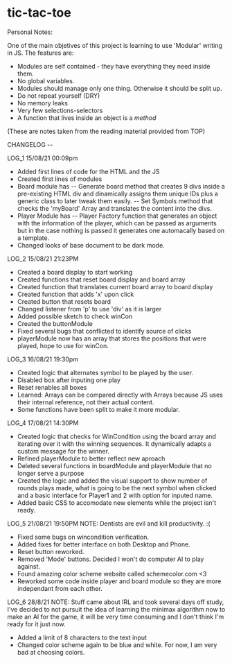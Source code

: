 # tic-tac-toe

Personal Notes:

One of the main objetives of this project is learning to use 'Modular' writing in JS. The features are:

- Modules are self contained - they have everything they need inside them.
- No global variables.
- Modules should manage only one thing. Otherwise it should be split up.
- Do not repeat yourself (DRY)
- No memory leaks
- Very few selections-selectors
- A function that lives inside an object is a *method*

(These are notes taken from the reading material provided from TOP)

CHANGELOG --

LOG_1 15/08/21 00:09pm

- Added first lines of code for the HTML and the JS
- Created first lines of modules
- Board module has
-- Generate board method that creates 9 divs inside a pre-existing HTML div and dinamically assigns them unique IDs plus a generic class to later tweak them easily.
-- Set Symbols method that checks the 'myBoard' Array and translates the content into the divs.
- Player Module has
-- Player Factory function that generates an object with the information of the player, which can be passed as arguments but in the case nothing is passed it generates one automacally based on a template.
- Changed looks of base document to be dark mode. 

LOG_2 15/08/21 21:23PM

- Created a board display to start working
- Created functions that reset board display and board array
- Created function that translates current board array to board display
- Created function that adds 'x' upon click
- Created button that resets board
- Changed listener from 'p' to use 'div' as it is larger
- Added possible sketch to check winCon
- Created the buttonModule
- Fixed several bugs that conflicted to identify source of clicks
- playerModule now has an array that stores the positions that were played, hope to use for winCon.

LOG_3 16/08/21 19:30pm

- Created logic that alternates symbol to be played by the user.
- Disabled box after inputing one play
- Reset renables all boxes
- Learned: Arrays can be compared directly with Arrays because JS uses their internal reference, not their actual content. 
- Some functions have been split to make it more modular.

LOG_4 17/08/21 14:30PM

- Created logic that checks for WinCondition using the board array and iterating over it with the winning sequences. It dynamically adapts a custom message for the winner.
- Refined playerModule to better reflect new aproach
- Deleted several functions in boardModule and playerModule that no longer serve a purpose
- Created the logic and added the visual support to show number of rounds plays made, what is going to be the next symbol when clicked and a basic interface for Player1 and 2 with option for inputed name.
- Added basic CSS to accomodate new elements while the project isn't ready.

LOG_5 21/08/21 19:50PM
NOTE: Dentists are evil and kill productivity. :(

- Fixed some bugs on wincondition verification.
- Added fixes for better interface on both Desktop and Phone.
- Reset button reworked.
- Removed 'Mode' buttons. Decided I won't do computer AI to play against.
- Found amazing color scheme website called schemecolor.com <3
- Reworked some code inside player and board module so they are more independant from each other.

LOG_6 28/8/21
NOTE: Stuff came about IRL and took several days off study, I've decided to not pursuit the idea of learning the minimax algorithm now to make an AI for the game, it will be very time consuming and I don't think I'm ready for it just now.

- Added a limit of 8 characters to the text input
- Changed color scheme again to be blue and white. For now, I am very bad at choosing colors.
